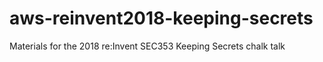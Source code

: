 # aws-reinvent2018-keeping-secrets
Materials for the 2018 re:Invent SEC353 Keeping Secrets chalk talk
